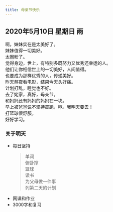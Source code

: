 ```yaml
---
title: 母亲节快乐
---
```

## 2020年5月10日 星期日 雨
啊，妹妹实在是太美好了。  
妹妹值得一切美好。  
太圈粉了。  
觉得身边，世上，有特别多既努力又优秀还幸运的人。  
他们让你相信世上的一切美好，人间值得。  
也要成为那样优秀的人，传递美好。  
昨天熬夜看电影，结果今天头好痛。  
计划打乱，睡觉也不好。  
去了姥家，真好，母亲节。  
和妈妈还有妈妈的妈妈在一块。  
早上被爸爸说不坚持晨跑，哼。我明天要去！  
打篮球很舒服。  
好好学习。  
### 关于明天
* 每日坚持
	> 单词  
	> 俯卧撑  
	> 篮球  
	> 读书  
	> 为父母做一件事  
	> 列第二天的计划  
* 网课和作业  
* 3000字和复习  